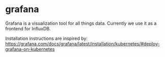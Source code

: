 # grafana

Grafana is a visualization tool for all things data. Currently we use it as a frontend for InfluxDB.

Installation instructions are inspired by: https://grafana.com/docs/grafana/latest/installation/kubernetes/#deploy-grafana-on-kubernetes
